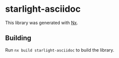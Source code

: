 # starlight-asciidoc

This library was generated with [Nx](https://nx.dev).

## Building

Run `nx build starlight-asciidoc` to build the library.

